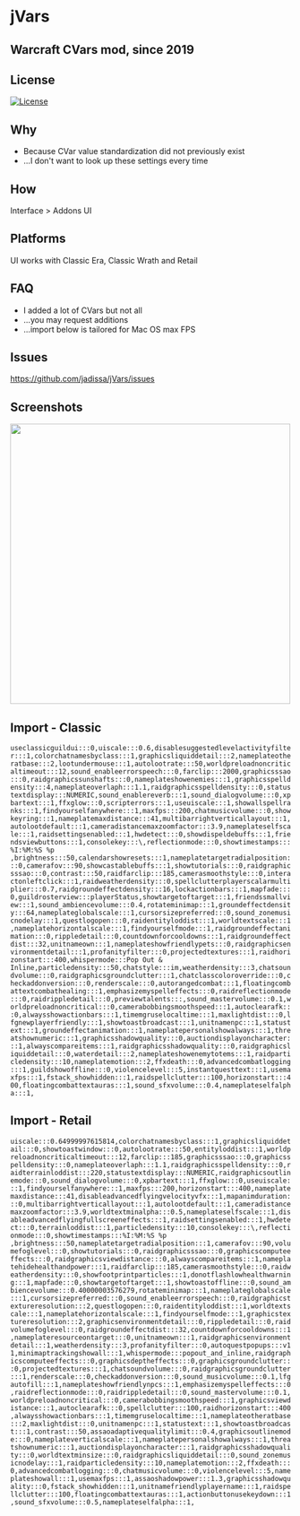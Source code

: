 # jVars
## Warcraft CVars mod, since 2019

## License
[![License](https://img.shields.io/badge/license-GPL-blue)](LICENSE)

## Why
- Because CVar value standardization did not previously exist
- ...I don't want to look up these settings every time 

## How
Interface > Addons UI

## Platforms
UI works with Classic Era, Classic Wrath and Retail

## FAQ
- I added a lot of CVars but not all
- ...you may request additions
- ...import below is tailored for Mac OS max FPS

## Issues
https://github.com/jadissa/jVars/issues

## Screenshots
<p float="left">
  <img src="IMG_3863.jpg" width="500" /> 
</p>

## Import - Classic
`useclassicguildui:::0,uiscale:::0.6,disablesuggestedlevelactivityfilter:::1,colorchatnamesbyclass:::1,graphicsliquiddetail:::2,nameplateotheratbase:::2,lootundermouse:::1,autolootrate:::50,worldpreloadnoncriticaltimeout:::12,sound_enableerrorspeech:::0,farclip:::2000,graphicsssao:::0,raidgraphicssunshafts:::0,nameplateshowenemies:::1,graphicsspelldensity:::4,nameplateoverlaph:::1.1,raidgraphicsspelldensity:::0,statustextdisplay:::NUMERIC,sound_enablereverb:::1,sound_dialogvolume:::0,xpbartext:::1,ffxglow:::0,scripterrors:::1,useuiscale:::1,showallspellranks:::1,findyourselfanywhere:::1,maxfps:::200,chatmusicvolume:::0,showkeyring:::1,nameplatemaxdistance:::41,multibarrightverticallayout:::1,autolootdefault:::1,cameradistancemaxzoomfactor:::3.9,nameplateselfscale:::1,raidsettingsenabled:::1,hwdetect:::0,showdispeldebuffs:::1,friendsviewbuttons:::1,consolekey:::\,reflectionmode:::0,showtimestamps:::%I:%M:%S %p ,brightness:::50,calendarshowresets:::1,nameplatetargetradialposition:::0,camerafov:::90,showcastablebuffs:::1,showtutorials:::0,raidgraphicsssao:::0,contrast:::50,raidfarclip:::185,camerasmoothstyle:::0,interactonleftclick:::1,raidweatherdensity:::0,spellclutterplayerscalarmultiplier:::0.7,raidgroundeffectdensity:::16,lockactionbars:::1,mapfade:::0,guildrosterview:::playerStatus,showtargetoftarget:::1,friendssmallview:::1,sound_ambiencevolume:::0.4,rotateminimap:::1,groundeffectdensity:::64,nameplateglobalscale:::1,cursorsizepreferred:::0,sound_zonemusicnodelay:::1,questlogopen:::0,raidentityloddist:::1,worldtextscale:::1,nameplatehorizontalscale:::1,findyourselfmode:::1,raidgroundeffectanimation:::0,rippledetail:::0,countdownforcooldowns:::1,raidgroundeffectdist:::32,unitnameown:::1,nameplateshowfriendlypets:::0,raidgraphicsenvironmentdetail:::1,profanityfilter:::0,projectedtextures:::1,raidhorizonstart:::400,whispermode:::Pop Out & Inline,particledensity:::50,chatstyle:::im,weatherdensity:::3,chatsoundvolume:::0,raidgraphicsgroundclutter:::1,chatclasscoloroverride:::0,checkaddonversion:::0,renderscale:::0,autorangedcombat:::1,floatingcombattextcombathealing:::1,emphasizemyspelleffects:::0,raidreflectionmode:::0,raidrippledetail:::0,previewtalents:::,sound_mastervolume:::0.1,worldpreloadnoncritical:::0,camerabobbingsmoothspeed:::1,autoclearafk:::0,alwaysshowactionbars:::1,timemgruselocaltime:::1,maxlightdist:::0,lfgnewplayerfriendly:::1,showtoastbroadcast:::1,unitnamenpc:::1,statustext:::1,groundeffectanimation:::1,nameplatepersonalshowalways:::1,threatshownumeric:::1,graphicsshadowquality:::0,auctiondisplayoncharacter:::1,alwayscompareitems:::1,raidgraphicsshadowquality:::0,raidgraphicsliquiddetail:::0,waterdetail:::2,nameplateshowenemytotems:::1,raidparticledensity:::10,nameplatemotion:::2,ffxdeath:::0,advancedcombatlogging:::1,guildshowoffline:::0,violencelevel:::5,instantquesttext:::1,usemaxfps:::1,fstack_showhidden:::1,raidspellclutter:::100,horizonstart:::400,floatingcombattextauras:::1,sound_sfxvolume:::0.4,nameplateselfalpha:::1,`

## Import - Retail
`uiscale:::0.64999997615814,colorchatnamesbyclass:::1,graphicsliquiddetail:::0,showtoastwindow:::0,autolootrate:::50,entityloddist:::1,worldpreloadnoncriticaltimeout:::12,farclip:::185,graphicsssao:::0,graphicsspelldensity:::0,nameplateoverlaph:::1.1,raidgraphicsspelldensity:::0,raidterrainloddist:::220,statustextdisplay:::NUMERIC,raidgraphicsoutlinemode:::0,sound_dialogvolume:::0,xpbartext:::1,ffxglow:::0,useuiscale:::1,findyourselfanywhere:::1,maxfps:::200,horizonstart:::400,nameplatemaxdistance:::41,disableadvancedflyingvelocityvfx:::1,mapanimduration:::0,multibarrightverticallayout:::1,autolootdefault:::1,cameradistancemaxzoomfactor:::3.9,worldtextminalpha:::0.5,nameplateselfscale:::1,disableadvancedflyingfullscreeneffects:::1,raidsettingsenabled:::1,hwdetect:::0,terrainloddist:::1,particledensity:::10,consolekey:::\,reflectionmode:::0,showtimestamps:::%I:%M:%S %p ,brightness:::50,nameplatetargetradialposition:::1,camerafov:::90,volumefoglevel:::0,showtutorials:::0,raidgraphicsssao:::0,graphicscomputeeffects:::0,raidgraphicsviewdistance:::0,alwayscompareitems:::1,nameplatehidehealthandpower:::1,raidfarclip:::185,camerasmoothstyle:::0,raidweatherdensity:::0,showfootprintparticles:::1,donotflashlowhealthwarning:::1,mapfade:::0,showtargetoftarget:::1,showtoastoffline:::0,sound_ambiencevolume:::0.40000003576279,rotateminimap:::1,nameplateglobalscale:::1,cursorsizepreferred:::0,sound_enableerrorspeech:::0,raidgraphicstextureresolution:::2,questlogopen:::0,raidentityloddist:::1,worldtextscale:::1,nameplatehorizontalscale:::1,findyourselfmode:::1,graphicstextureresolution:::2,graphicsenvironmentdetail:::0,rippledetail:::0,raidvolumefoglevel:::0,raidgroundeffectdist:::32,countdownforcooldowns:::1,nameplateresourceontarget:::0,unitnameown:::1,raidgraphicsenvironmentdetail:::1,weatherdensity:::3,profanityfilter:::0,autoquestpopups:::v11,minimaptrackingshowall:::1,whispermode:::popout_and_inline,raidgraphicscomputeeffects:::0,graphicsdeptheffects:::0,graphicsgroundclutter:::0,projectedtextures:::1,chatsoundvolume:::0,raidgraphicsgroundclutter:::1,renderscale:::0,checkaddonversion:::0,sound_musicvolume:::0.1,lfgautofill:::1,nameplateshowfriendlynpcs:::1,emphasizemyspelleffects:::0,raidreflectionmode:::0,raidrippledetail:::0,sound_mastervolume:::0.1,worldpreloadnoncritical:::0,camerabobbingsmoothspeed:::1,graphicsviewdistance:::1,autoclearafk:::0,spellclutter:::100,raidhorizonstart:::400,alwaysshowactionbars:::1,timemgruselocaltime:::1,nameplateotheratbase:::2,maxlightdist:::0,unitnamenpc:::1,statustext:::1,showtoastbroadcast:::1,contrast:::50,assaoadaptivequalitylimit:::0.4,graphicsoutlinemode:::0,nameplateverticalscale:::1,nameplatepersonalshowalways:::1,threatshownumeric:::1,auctiondisplayoncharacter:::1,raidgraphicsshadowquality:::0,worldtextminsize:::0,raidgraphicsliquiddetail:::0,sound_zonemusicnodelay:::1,raidparticledensity:::10,nameplatemotion:::2,ffxdeath:::0,advancedcombatlogging:::0,chatmusicvolume:::0,violencelevel:::5,nameplateshowall:::1,usemaxfps:::1,assaoshadowpower:::1.3,graphicsshadowquality:::0,fstack_showhidden:::1,unitnamefriendlyplayername:::1,raidspellclutter:::100,floatingcombattextauras:::1,actionbuttonusekeydown:::1,sound_sfxvolume:::0.5,nameplateselfalpha:::1,`